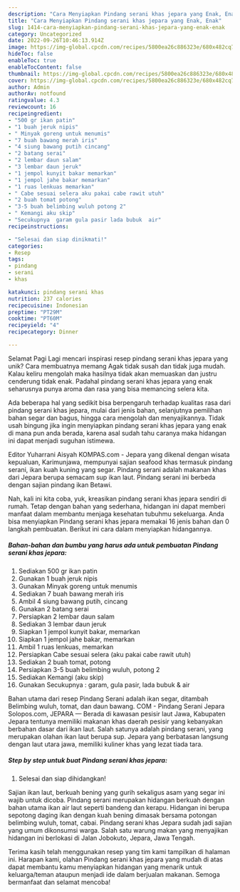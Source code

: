 ```yaml
---
description: "Cara Menyiapkan Pindang serani khas jepara yang Enak, Enak"
title: "Cara Menyiapkan Pindang serani khas jepara yang Enak, Enak"
slug: 1414-cara-menyiapkan-pindang-serani-khas-jepara-yang-enak-enak
category: Uncategorized
date: 2022-09-26T10:46:13.914Z
image: https://img-global.cpcdn.com/recipes/5800ea26c886323e/680x482cq70/pindang-serani-khas-jepara-foto-resep-utama.jpg
hideToc: false
enableToc: true
enableTocContent: false
thumbnail: https://img-global.cpcdn.com/recipes/5800ea26c886323e/680x482cq70/pindang-serani-khas-jepara-foto-resep-utama.jpg
cover: https://img-global.cpcdn.com/recipes/5800ea26c886323e/680x482cq70/pindang-serani-khas-jepara-foto-resep-utama.jpg
author: Admin
authorAv: notfound
ratingvalue: 4.3
reviewcount: 16
recipeingredient:
- "500 gr ikan patin"
- "1 buah jeruk nipis"
- " Minyak goreng untuk menumis"
- "7 buah bawang merah iris"
- "4 siung bawang putih cincang"
- "2 batang serai"
- "2 lembar daun salam"
- "3 lembar daun jeruk"
- "1 jempol kunyit bakar memarkan"
- "1 jempol jahe bakar memarkan"
- "1 ruas lenkuas memarkan"
- " Cabe sesuai selera aku pakai cabe rawit utuh"
- "2 buah tomat potong"
- "3-5 buah belimbing wuluh potong 2"
- " Kemangi aku skip"
- "Secukupnya  garam gula pasir lada bubuk  air"
recipeinstructions:

- "Selesai dan siap dinikmati!"
categories:
- Resep
tags:
- pindang
- serani
- khas

katakunci: pindang serani khas 
nutrition: 237 calories
recipecuisine: Indonesian
preptime: "PT29M"
cooktime: "PT60M"
recipeyield: "4"
recipecategory: Dinner

---
```



Selamat Pagi Lagi mencari inspirasi resep pindang serani khas jepara yang unik? Cara membuatnya memang Agak tidak susah dan tidak juga mudah. Kalau keliru mengolah maka hasilnya tidak akan memuaskan dan justru cenderung tidak enak. Padahal pindang serani khas jepara yang enak seharusnya punya aroma dan rasa yang bisa memancing selera kita.


Ada beberapa hal yang sedikit bisa berpengaruh terhadap kualitas rasa dari pindang serani khas jepara, mulai dari jenis bahan, selanjutnya pemilihan bahan segar dan bagus, hingga cara mengolah dan menyajikannya. Tidak usah bingung jika ingin menyiapkan pindang serani khas jepara yang enak di mana pun anda berada, karena asal sudah tahu caranya maka hidangan ini dapat menjadi suguhan istimewa.

Editor Yuharrani Aisyah KOMPAS.com - Jepara yang dikenal dengan wisata kepualuan, Karimunjawa, mempunyai sajian seafood khas termasuk pindang serani, ikan kuah kuning yang segar. Pindang serani adalah makanan khas dari Jepara berupa semacam sup ikan laut. Pindang serani ini berbeda dengan sajian pindang ikan Betawi.


Nah, kali ini kita coba, yuk, kreasikan pindang serani khas jepara sendiri di rumah. Tetap dengan bahan yang sederhana, hidangan ini dapat memberi manfaat dalam membantu menjaga kesehatan tubuhmu sekeluarga. Anda bisa menyiapkan Pindang serani khas jepara memakai 16 jenis bahan dan 0 langkah pembuatan. Berikut ini cara dalam menyiapkan hidangannya.

<!--inarticleads1-->

##### Bahan-bahan dan bumbu yang harus ada untuk pembuatan Pindang serani khas jepara:

1. Sediakan 500 gr ikan patin
1. Gunakan 1 buah jeruk nipis
1. Gunakan  Minyak goreng untuk menumis
1. Sediakan 7 buah bawang merah iris
1. Ambil 4 siung bawang putih, cincang
1. Gunakan 2 batang serai
1. Persiapkan 2 lembar daun salam
1. Sediakan 3 lembar daun jeruk
1. Siapkan 1 jempol kunyit bakar, memarkan
1. Siapkan 1 jempol jahe bakar, memarkan
1. Ambil 1 ruas lenkuas, memarkan
1. Persiapkan  Cabe sesuai selera (aku pakai cabe rawit utuh)
1. Sediakan 2 buah tomat, potong
1. Persiapkan 3-5 buah belimbing wuluh, potong 2
1. Sediakan  Kemangi (aku skip)
1. Gunakan Secukupnya : garam, gula pasir, lada bubuk &amp; air


Bahan utama dari resep Pindang Serani adalah ikan segar, ditambah Belimbing wuluh, tomat, dan daun bawang. COM - Pindang Serani Jepara Solopos.com, JEPARA — Berada di kawasan pesisir laut Jawa, Kabupaten Jepara tentunya memiliki makanan khas daerah pesisir yang kebanyakan berbahan dasar dari ikan laut. Salah satunya adalah pindang serani, yang merupakan olahan ikan laut berupa sup. Jepara yang berbatasan langsung dengan laut utara jawa, memiliki kuliner khas yang lezat tiada tara. 

<!--inarticleads2-->

##### Step by step untuk buat Pindang serani khas jepara:


1. Selesai dan siap dihidangkan!

Sajian ikan laut, berkuah bening yang gurih sekaligus asam yang segar ini wajib untuk dicoba. Pindang serani merupakan hidangan berkuah dengan bahan utama ikan air laut seperti bandeng dan kerapu. Hidangan ini berupa sepotong daging ikan dengan kuah bening dimasak bersama potongan belimbing wuluh, tomat, cabai. Pindang serani khas Jepara sudah jadi sajian yang umum dikonsumsi warga. Salah satu warung makan yang menyajikan hidangan ini berlokasi di Jalan Jobokuto, Jepara, Jawa Tengah. 

Terima kasih telah menggunakan resep yang tim kami tampilkan di halaman ini. Harapan kami, olahan Pindang serani khas jepara yang mudah di atas dapat membantu kamu menyiapkan hidangan yang menarik untuk keluarga/teman ataupun menjadi ide dalam berjualan makanan. Semoga bermanfaat dan selamat mencoba!

